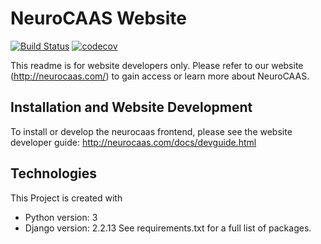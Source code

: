 NeuroCAAS Website
=================

[![Build Status](https://travis-ci.org/jjhbriggs/neurocaas_frontend.svg?branch=master)](https://travis-ci.org/jjhbriggs/neurocaas_frontend)
[![codecov](https://codecov.io/gh/jjhbriggs/neurocaas_frontend/branch/master/graph/badge.svg)](https://codecov.io/gh/jjhbriggs/neurocaas_frontend)

This readme is for website developers only. Please refer to our website (http://neurocaas.com/) to gain access or learn more about NeuroCAAS. 

Installation and Website Development
----------------------------

To install or develop the neurocaas frontend, please see the website developer guide: http://neurocaas.com/docs/devguide.html


Technologies
------------
This Project is created with
- Python version: 3
- Django version: 2.2.13
See requirements.txt for a full list of packages.
